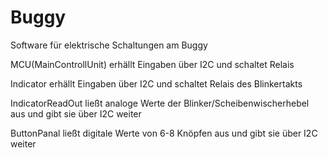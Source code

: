 # Buggy

Software für elektrische Schaltungen am Buggy

MCU(MainControllUnit) erhällt Eingaben über I2C und schaltet Relais

Indicator erhällt Eingaben über I2C und schaltet Relais des Blinkertakts

IndicatorReadOut ließt analoge Werte der Blinker/Scheibenwischerhebel aus und gibt sie über I2C weiter

ButtonPanal ließt digitale Werte von 6-8 Knöpfen aus und gibt sie über I2C weiter
